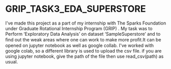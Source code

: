 # GRIP_TASK3_EDA_SUPERSTORE
I've made this project as a part of my internship with The Sparks Foundation under Graduate Rotational Internship Program (GRIP) . My task was to Perform ‘Exploratory Data Analysis’ on dataset ‘SampleSuperstore’ and  to ﬁnd out the weak areas where one can work to make more proﬁt.It can be opened on jupyter notebook as well as google collab. I've worked with google colab, so a different library is used to upload the csv file. if you are using jupyter notebook, give the path of the file then use read_csv(path) as usual.
